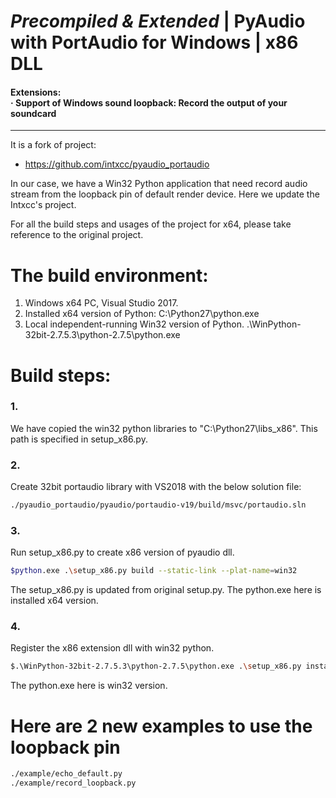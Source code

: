 # _Precompiled & Extended_ | PyAudio with PortAudio for Windows | x86 DLL

#### Extensions:<br>&middot; Support of Windows sound loopback: Record the output of your soundcard

---
It is a fork of project:
- https://github.com/intxcc/pyaudio_portaudio

In our case, we have a Win32 Python application that need record audio stream from 
the loopback pin of default render device. Here we update the Intxcc's project.

For all the build steps and usages of the project for x64, please take reference to the original project.

# The build environment: 
1. Windows x64 PC, Visual Studio 2017.
2. Installed x64 version of Python: 
    C:\Python27\python.exe
3. Local independent-running Win32 version of Python. 
    .\WinPython-32bit-2.7.5.3\python-2.7.5\python.exe
# Build steps:
### 1. 
We have copied the win32 python libraries to "C:\Python27\libs_x86". This path is specified
in setup_x86.py.
### 2.
Create 32bit portaudio library with VS2018 with the below solution file:
```bash
./pyaudio_portaudio/pyaudio/portaudio-v19/build/msvc/portaudio.sln
```
### 3.
Run setup_x86.py to create x86 version of pyaudio dll. 
```bash
$python.exe .\setup_x86.py build --static-link --plat-name=win32
```
The setup_x86.py is updated from original setup.py. 
The python.exe here is installed x64 version.
### 4.
Register the x86 extension dll with win32 python.
```bash
$.\WinPython-32bit-2.7.5.3\python-2.7.5\python.exe .\setup_x86.py install --static-link
```
The python.exe here is win32 version.

# Here are 2 new examples to use the loopback pin
```bash
./example/echo_default.py
./example/record_loopback.py
```
